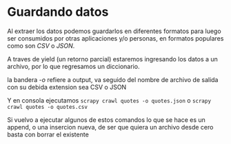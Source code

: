 # Guardando datos

Al extraer los datos podemos guardarlos en diferentes formatos para luego ser consumidos por otras aplicaciones y/o personas, en formatos populares como son _CSV_ o _JSON_.

A traves de yield (un retorno parcial) estaremos ingresando los datos a un archivo, por lo que regresamos un diccionario.

la bandera _-o_ refiere a output, va seguido del nombre de archivo de salida con su debida extension sea CSV o JSON

Y en consola ejecutamos ```scrapy crawl quotes -o quotes.json``` o ```scrapy crawl quotes -o quotes.csv```

Si vuelvo a ejecutar algunos de estos comandos lo que se hace es un append, o una insercion nueva, de ser que quiera un archivo desde cero basta con borrar el existente